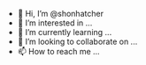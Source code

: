 - 👋 Hi, I’m @shonhatcher
- 👀 I’m interested in ...
- 🌱 I’m currently learning ...
- 💞️ I’m looking to collaborate on ...
- 📫 How to reach me ...

<!---
shonhatcher/shonhatcher is a ✨ special ✨ repository because its `README.md` (this file) appears on your GitHub profile.
You can click the Preview link to take a look at your changes.
--->
